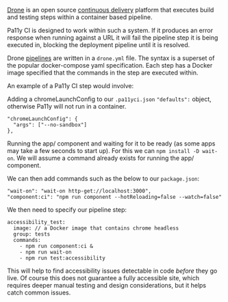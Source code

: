 [Drone](https://drone.io/) is an open source [continuous delivery](https://stackify.com/continuous-delivery-vs-continuous-deployment-vs-continuous-integration/) platform that executes build and testing steps within a container based pipeline.

Pa11y CI is designed to work within such a system. If it produces an error response when running against a URL it will fail the pipeline step it is being executed in, blocking the deployment pipeline until it is resolved. 

Drone [pipelines](http://docs.drone.io/pipelines/) are written in a `drone.yml` file. The syntax is a superset of the popular docker-compose yaml specification.  Each step has a Docker image specified that the commands in the step are executed within.

An example of a Pa11y CI step would involve:

Adding a chromeLaunchConfig to our `.pa11yci.json` `"defaults":` object, otherwise Pa11y will not run in a container.

    "chromeLaunchConfig": {
      "args": ["--no-sandbox"]
    },

Running the app/ component and waiting for it to be ready (as some apps may take a few seconds to start up). For this we can `npm install -D wait-on`. We will assume a command already exists for running the app/ component.

We can then add commands such as the below to our `package.json`:

    "wait-on": "wait-on http-get://localhost:3000",
    "component:ci": "npm run component --hotReloading=false --watch=false"

We then need to specify our pipeline step:

    accessibility_test:
      image: // a Docker image that contains chrome headless
      group: tests
      commands:
        - npm run component:ci &
        - npm run wait-on
        - npm run test:accessibility

This will help to find accessibility issues detectable in code _before_ they go live. Of course this does not guarantee a fully accessible site, which requires deeper manual testing and design considerations, but it helps catch common issues.
